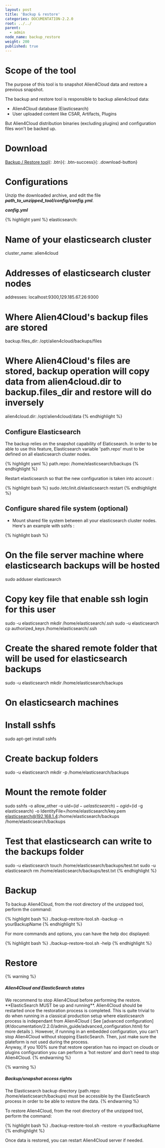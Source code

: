 ```yaml
---
layout: post
title: 'Backup & restore'
categories: DOCUMENTATION-2.2.0
root: ../../
parent:
  - admin
node_name: backup_restore
weight: 200
published: true
---
```


# Scope of the tool

The purpose of this tool is to snapshot Alien4Cloud data and restore a previous snapshot.

The backup and restore tool is responsible to backup alien4cloud data:

- Alien4Cloud database (Elasticsearch)
- User uploaded content like CSAR, Artifacts, Plugins

But Alien4Cloud distribution binaries (excluding plugins) and configuration files won't be backed up.


# Download

[<i class="fa fa-download"></i> Backup / Restore tool][backup-restore-tool_url]{: .btn}{: .btn-success}{: .download-button}

# Configurations

Unzip the downloaded archive, and edit the file ***path_to_unzipped_tool/config/config.yml***.



***config.yml***

{% highlight yaml %}
elasticsearch:
# Name of your elasticsearch cluster
  cluster_name: alien4cloud
# Addresses of elasticsearch cluster nodes
  addresses: localhost:9300,129.185.67.26:9300

# Where Alien4Cloud's backup files are stored
backup.files_dir: /opt/alien4cloud/backups/files

# Where Alien4Cloud's files are stored, backup operation will copy data from alien4cloud.dir to backup.files_dir and restore will do inversely
alien4cloud.dir: /opt/alien4cloud/data
{% endhighlight %}


## Configure Elasticsearch

The backup relies on the snapshot capability of Elaticsearch. In order to be able to use this feature, Elasticsearch variable 'path.repo' must to be defined on all elasticsearch cluster nodes.

{% highlight yaml %}
path.repo: /home/elasticsearch/backups
{% endhighlight %}

Restart elasticsearch so that the new configuration is taken into account :

{% highlight bash %}
sudo /etc/init.d/elasticsearch restart
{% endhighlight %}

## Configure shared file system (optional)

* Mount shared file system between all your elasticsearch cluster nodes. Here's an example with sshfs :

{% highlight bash %}
# On the file server machine where elasticsearch backups will be hosted
sudo adduser elasticsearch
# Copy key file that enable ssh login for this user
sudo -u elasticsearch mkdir /home/elasticsearch/.ssh
sudo -u elasticsearch cp authorized_keys /home/elasticsearch/.ssh
# Create the shared remote folder that will be used for elasticsearch backups
sudo -u elasticsearch mkdir /home/elasticsearch/backups

# On elasticsearch machines
# Install sshfs
sudo apt-get install sshfs
# Create backup folders
sudo -u elasticsearch mkdir -p /home/elasticsearch/backups
# Mount the remote folder
sudo sshfs -o allow_other -o uid=$(id -u elasticsearch) -o gid=$(id -g elasticsearch) -o IdentityFile=/home/elasticsearch/key.pem elasticsearch@192.168.1.4:/home/elasticsearch/backups /home/elasticsearch/backups
# Test that elasticsearch can write to the backups folder
sudo -u elasticsearch touch /home/elasticsearch/backups/test.txt
sudo -u elasticsearch rm /home/elasticsearch/backups/test.txt
{% endhighlight %}


# Backup

To backup Alien4Cloud, from the root directory of the unzipped tool, perform the command:

{% highlight bash %}
./backup-restore-tool.sh -backup -n yourBackupName
{% endhighlight %}

For more commands and options, you can have the help doc displayed:

{% highlight bash %}
./backup-restore-tool.sh -help
{% endhighlight %}

# Restore

{% warning %}
<h5>Alien4Cloud and ElasticSearch states</h5>
We recommend to stop Alien4Cloud before performing the restore. **ElasticSearch MUST be up and running**. Alien4Cloud should be restarted once the restoration process is completed.  This is quite trivial to do when running in a classical production setup where elasticsearch process is independant from Alien4Cloud ( See [advanced configuration](#/documentation/2.2.0/admin_guide/advanced_configuration.html) for more details ).
However, if running in an embedded configuration, you can't stop Alien4Cloud without stopping ElasticSearch. Then, just make sure the plateform is not used during the process.
<br/>
Anyway, if you 100% sure that restore operation has no impact on clouds or plugins configuration you can perform a 'hot restore' and don't need to stop Alien4Cloud.
{% endwarning %}

{% warning %}
<h5>Backup/snapshot access rights</h5>
The Elasticsearch backup directory (path.repo: /home/elasticsearch/backups) must be accessible by the ElasticSearch process in order to be able to restore the data.
{% endwarning %}

To restore Alien4Cloud, from the root directory of the unzipped tool, perform the command:

{% highlight bash %}
./backup-restore-tool.sh -restore -n yourBackupName
{% endhighlight %}

Once data is restored, you can restart Alien4Cloud server if needed.


[backup-restore-tool_url]: http://fastconnect.org/maven/service/local/artifact/maven/redirect?r=fastconnect&g=alien4cloud&a=alien4cloud-backup-restore-tools&v=LATEST&p=zip&c=distrib "backup-restore-tool"

[migration-tool_url]: https://fastconnect.org/maven/content/repositories/fastconnect/alien4cloud/alien4cloud-migration-cfy34/1.4.0/alien4cloud-migration-cfy34-1.4.0-distrib.zip "migration-tool"

